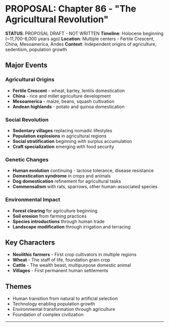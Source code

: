 # PROPOSAL: Chapter 86 - "The Agricultural Revolution"

**STATUS**: PROPOSAL DRAFT - NOT WRITTEN
**Timeline**: Holocene beginning (~11,700-8,000 years ago)
**Location**: Multiple centers - Fertile Crescent, China, Mesoamerica, Andes
**Context**: Independent origins of agriculture, sedentism, population growth

## Major Events
### Agricultural Origins
- **Fertile Crescent** - wheat, barley, lentils domestication
- **China** - rice and millet agriculture development
- **Mesoamerica** - maize, beans, squash cultivation  
- **Andean highlands** - potato and quinoa domestication

### Social Revolution
- **Sedentary villages** replacing nomadic lifestyles
- **Population explosions** in agricultural regions
- **Social stratification** beginning with surplus accumulation
- **Craft specialization** emerging with food security

### Genetic Changes
- **Human evolution** continuing - lactose tolerance, disease resistance
- **Domestication syndrome** in crops and animals
- **Dog domestication** refinement for agricultural tasks
- **Commensalism** with rats, sparrows, other human-associated species

### Environmental Impact
- **Forest clearing** for agriculture beginning
- **Soil erosion** from farming practices
- **Species introductions** through human trade
- **Landscape modification** through irrigation and terracing

## Key Characters
- **Neolithic farmers** - First crop cultivators in multiple regions
- **Wheat** - The staff of life, foundation grain crop
- **Cattle** - The wealth beast, multipurpose domestic animal
- **Villages** - First permanent human settlements

## Themes
- Human transition from natural to artificial selection
- Technology enabling population growth
- Environmental transformation through agriculture
- Foundation of complex civilization

---